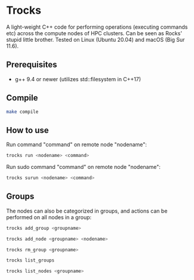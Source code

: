 # Trocks
A light-weight C++ code for performing operations (executing commands etc) across the compute nodes of HPC clusters. Can be seen as Rocks' stupid little brother. Tested on Linux (Ubuntu 20.04) and macOS (Big Sur 11.6).

## Prerequisites
- g++ 9.4 or newer (utilizes std::filesystem in C++17)

## Compile
```bash
make compile
```

## How to use
Run command "command" on remote node "nodename":
```bash
trocks run <nodename> <command>
```

Run sudo command "command" on remote node "nodename":
```bash
trocks surun <nodename> <command>
```

## Groups
The nodes can also be categorized in groups, and actions can be performed on all nodes in a group:
```bash
trocks add_group <groupname>
```
```bash
trocks add_node <groupname> <nodename>
```
```bash
trocks rm_group <groupname>
```
```bash
trocks list_groups
```
```bash
trocks list_nodes <groupname>
```


